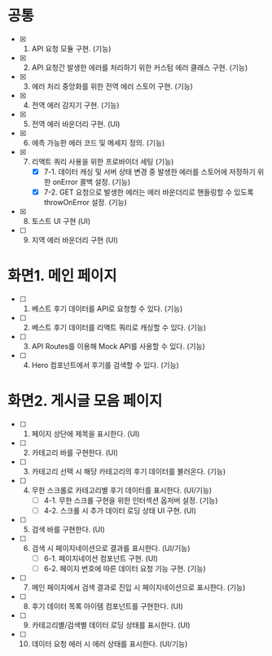 # 공통

- [x] 1. API 요청 모듈 구현. (기능)
- [x] 2. API 요청간 발생한 에러를 처리하기 위한 커스텀 에러 클래스 구현. (기능)
- [x] 3. 에러 처리 중앙화를 위한 전역 에러 스토어 구현. (기능)
- [x] 4. 전역 에러 감지기 구현. (기능)
- [x] 5. 전역 에러 바운더리 구현. (UI)
- [x] 6. 에측 가능한 에러 코드 및 메세지 정의. (기능)
- [x] 7. 리액트 쿼리 사용을 위한 프로바이더 세팅 (기능)
     - [x] 7-1. 데이터 캐싱 및 서버 상태 변경 중 발생한 에러를 스토어에 저정하기 위한 onError 콜백 설정. (기능)
     - [x] 7-2. GET 요청으로 발생한 에러는 에러 바운더리로 핸들링할 수 있도록 throwOnError 설정. (기능)
- [x] 8. 토스트 UI 구현 (UI)
- [ ] 9. 지역 에러 바운더리 구현 (UI)

# 화면1. 메인 페이지

- [ ] 1. 베스트 후기 데이터를 API로 요청할 수 있다. (기능)
- [ ] 2. 베스트 후기 데이터를 리액트 쿼리로 캐싱할 수 있다. (기능)
- [ ] 3. API Routes를 이용해 Mock API를 사용할 수 있다. (기능)
- [ ] 4. Hero 컴포넌트에서 후기를 검색할 수 있다. (기능)

# 화면2. 게시글 모음 페이지

- [ ] 1. 페이지 상단에 제목을 표시한다. (UI)
- [ ] 2. 카테고리 바를 구현한다. (UI)
- [ ] 3. 카테고리 선택 시 해당 카테고리의 후기 데이터를 불러온다. (기능)
- [ ] 4. 무한 스크롤로 카테고리별 후기 데이터를 표시한다. (UI/기능)
     - [ ] 4-1. 무한 스크롤 구현을 위한 인터섹션 옵저버 설정. (기능)
     - [ ] 4-2. 스크롤 시 추가 데이터 로딩 상태 UI 구현. (UI)
- [ ] 5. 검색 바를 구현한다. (UI)
- [ ] 6. 검색 시 페이지네이션으로 결과를 표시한다. (UI/기능)
     - [ ] 6-1. 페이지네이션 컴포넌트 구현. (UI)
     - [ ] 6-2. 페이지 번호에 따른 데이터 요청 기능 구현. (기능)
- [ ] 7. 메인 페이지에서 검색 결과로 진입 시 페이지네이션으로 표시한다. (기능)
- [ ] 8. 후기 데이터 목록 아이템 컴포넌트를 구현한다. (UI)
- [ ] 9. 카테고리별/검색별 데이터 로딩 상태를 표시한다. (UI)
- [ ] 10. 데이터 요청 에러 시 에러 상태를 표시한다. (UI/기능)

